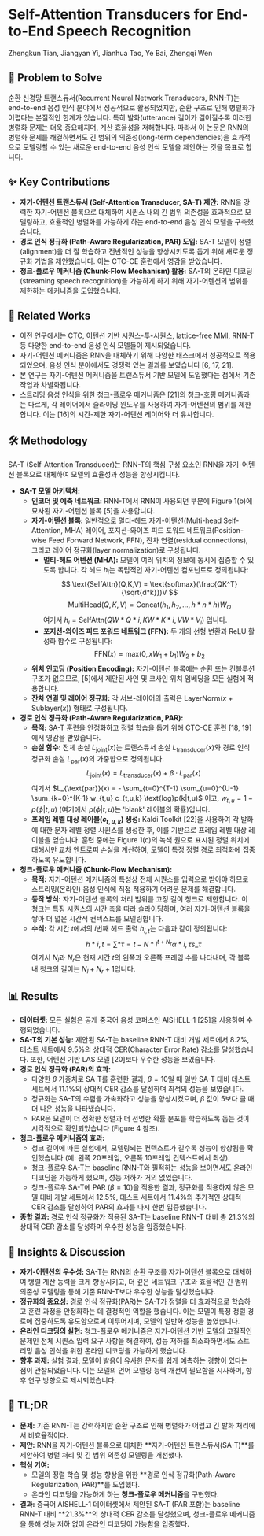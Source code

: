 # Self-Attention Transducers for End-to-End Speech Recognition

Zhengkun Tian, Jiangyan Yi, Jianhua Tao, Ye Bai, Zhengqi Wen

## 🧩 Problem to Solve

순환 신경망 트랜스듀서(Recurrent Neural Network Transducers, RNN-T)는 end-to-end 음성 인식 분야에서 성공적으로 활용되었지만, 순환 구조로 인해 병렬화가 어렵다는 본질적인 한계가 있습니다. 특히 발화(utterance) 길이가 길어질수록 이러한 병렬화 문제는 더욱 중요해지며, 계산 효율성을 저해합니다. 따라서 이 논문은 RNN의 병렬화 문제를 해결하면서도 긴 범위의 의존성(long-term dependencies)을 효과적으로 모델링할 수 있는 새로운 end-to-end 음성 인식 모델을 제안하는 것을 목표로 합니다.

## ✨ Key Contributions

- **자기-어텐션 트랜스듀서 (Self-Attention Transducer, SA-T) 제안:** RNN을 강력한 자기-어텐션 블록으로 대체하여 시퀀스 내의 긴 범위 의존성을 효과적으로 모델링하고, 효율적인 병렬화를 가능하게 하는 end-to-end 음성 인식 모델을 구축했습니다.
- **경로 인식 정규화 (Path-Aware Regularization, PAR) 도입:** SA-T 모델이 정렬(alignment)을 더 잘 학습하고 전반적인 성능을 향상시키도록 돕기 위해 새로운 정규화 기법을 제안했습니다. 이는 CTC-CE 훈련에서 영감을 받았습니다.
- **청크-플로우 메커니즘 (Chunk-Flow Mechanism) 활용:** SA-T의 온라인 디코딩(streaming speech recognition)을 가능하게 하기 위해 자기-어텐션의 범위를 제한하는 메커니즘을 도입했습니다.

## 📎 Related Works

- 이전 연구에서는 CTC, 어텐션 기반 시퀀스-투-시퀀스, lattice-free MMI, RNN-T 등 다양한 end-to-end 음성 인식 모델들이 제시되었습니다.
- 자기-어텐션 메커니즘은 RNN을 대체하기 위해 다양한 태스크에서 성공적으로 적용되었으며, 음성 인식 분야에서도 경쟁력 있는 결과를 보였습니다 [6, 17, 21].
- 본 연구는 자기-어텐션 메커니즘을 트랜스듀서 기반 모델에 도입했다는 점에서 기존 작업과 차별화됩니다.
- 스트리밍 음성 인식을 위한 청크-플로우 메커니즘은 [21]의 청크-호핑 메커니즘과는 다르게, 각 레이어에서 슬라이딩 윈도우를 사용하여 자기-어텐션의 범위를 제한합니다. 이는 [16]의 시간-제한 자기-어텐션 레이어와 더 유사합니다.

## 🛠️ Methodology

SA-T (Self-Attention Transducer)는 RNN-T의 핵심 구성 요소인 RNN을 자기-어텐션 블록으로 대체하여 모델의 효율성과 성능을 향상시킵니다.

- **SA-T 모델 아키텍처:**
  - **인코더 및 예측 네트워크:** RNN-T에서 RNN이 사용되던 부분에 Figure 1(b)에 묘사된 자기-어텐션 블록 [5]을 사용합니다.
  - **자기-어텐션 블록:** 일반적으로 멀티-헤드 자기-어텐션(Multi-head Self-Attention, MHA) 레이어, 포지션-와이즈 피드 포워드 네트워크(Position-wise Feed Forward Network, FFN), 잔차 연결(residual connections), 그리고 레이어 정규화(layer normalization)로 구성됩니다.
    - **멀티-헤드 어텐션 (MHA):** 모델이 여러 위치의 정보에 동시에 집중할 수 있도록 합니다. 각 헤드 $h_i$는 독립적인 자기-어텐션 컴포넌트로 정의됩니다:
      $$ \text{SelfAttn}(Q,K,V) = \text{softmax}(\frac{QK^T}{\sqrt{d*k}})V $$
      $$ \text{MultiHead}(Q,K,V) = \text{Concat}(h_1, h_2, ..., h*{n*h})W_O $$
      여기서 $h_i = \text{SelfAttn}(QW*{Q*i},KW*{K*i},V W*{V_i})$ 입니다.
    - **포지션-와이즈 피드 포워드 네트워크 (FFN):** 두 개의 선형 변환과 ReLU 활성화 함수로 구성됩니다:
      $$ \text{FFN}(x) = \text{max}(0,xW_1+b_1)W_2+b_2 $$
  - **위치 인코딩 (Position Encoding):** 자기-어텐션 블록에는 순환 또는 컨볼루션 구조가 없으므로, [5]에서 제안된 사인 및 코사인 위치 임베딩을 모든 실험에 적용합니다.
  - **잔차 연결 및 레이어 정규화:** 각 서브-레이어의 출력은 $\text{LayerNorm}(x+\text{Sublayer}(x))$ 형태로 구성됩니다.
- **경로 인식 정규화 (Path-Aware Regularization, PAR):**
  - **목적:** SA-T 훈련을 안정화하고 정렬 학습을 돕기 위해 CTC-CE 훈련 [18, 19]에서 영감을 받았습니다.
  - **손실 함수:** 전체 손실 $L_{\text{joint}}(x)$는 트랜스듀서 손실 $L_{\text{transducer}}(x)$와 경로 인식 정규화 손실 $L_{\text{par}}(x)$의 가중합으로 정의됩니다.
    $$ L_{\text{joint}}(x) = L_{\text{transducer}}(x) + \beta \cdot L_{\text{par}}(x) $$
    여기서 $L_{\text{par}}(x) = - \sum_{t=0}^{T-1} \sum_{u=0}^{U-1} \sum_{k=0}^{K-1} w_{t,u} c_{t,u,k} \text{log}p(k|t,u)$ 이고, $w_{t,u} = 1-p(\phi|t,u)$ (여기에서 $p(\phi|t,u)$는 'blank' 레이블의 확률)입니다.
  - **프레임 레벨 대상 레이블($c_{t,u,k}$) 생성:** Kaldi Toolkit [22]을 사용하여 각 발화에 대한 문자 레벨 정렬 시퀀스를 생성한 후, 이를 기반으로 프레임 레벨 대상 레이블을 얻습니다. 훈련 중에는 Figure 1(c)의 녹색 원으로 표시된 정렬 위치에 대해서만 교차 엔트로피 손실을 계산하여, 모델이 특정 정렬 경로 최적화에 집중하도록 유도합니다.
- **청크-플로우 메커니즘 (Chunk-Flow Mechanism):**
  - **목적:** 자기-어텐션 메커니즘의 특성상 전체 시퀀스를 입력으로 받아야 하므로 스트리밍(온라인) 음성 인식에 직접 적용하기 어려운 문제를 해결합니다.
  - **동작 방식:** 자기-어텐션 블록의 처리 범위를 고정 길이 청크로 제한합니다. 이 청크는 특징 시퀀스의 시간 축을 따라 슬라이딩하며, 여러 자기-어텐션 블록을 쌓아 더 넓은 시간적 컨텍스트를 모델링합니다.
  - **수식:** 각 시간 $t$에서의 $i$번째 헤드 출력 $h_{i,t}$는 다음과 같이 정의됩니다:
    $$ h*{i,t} = \sum*{\tau=t-N*l}^{t+N_r} \alpha*{i,\tau} s\_{\tau} $$
    여기서 $N_l$과 $N_r$은 현재 시간 $t$의 왼쪽과 오른쪽 프레임 수를 나타내며, 각 블록 내 청크의 길이는 $N_l + N_r + 1$입니다.

## 📊 Results

- **데이터셋:** 모든 실험은 공개 중국어 음성 코퍼스인 AISHELL-1 [25]을 사용하여 수행되었습니다.
- **SA-T의 기본 성능:** 제안된 SA-T는 baseline RNN-T 대비 개발 세트에서 8.2%, 테스트 세트에서 9.5%의 상대적 CER(Character Error Rate) 감소를 달성했습니다. 또한, 어텐션 기반 LAS 모델 [20]보다 우수한 성능을 보였습니다.
- **경로 인식 정규화 (PAR)의 효과:**
  - 다양한 $\beta$ 가중치로 SA-T를 훈련한 결과, $\beta=10$일 때 일반 SA-T 대비 테스트 세트에서 11.1%의 상대적 CER 감소를 달성하며 최적의 성능을 보였습니다.
  - 정규화는 SA-T의 수렴을 가속화하고 성능을 향상시켰으며, $\beta$ 값이 5보다 클 때 더 나은 성능을 나타냈습니다.
  - PAR은 모델이 더 정확한 정렬과 더 선명한 확률 분포를 학습하도록 돕는 것이 시각적으로 확인되었습니다 (Figure 4 참조).
- **청크-플로우 메커니즘의 효과:**
  - 청크 길이에 따른 실험에서, 모델링되는 컨텍스트가 길수록 성능이 향상됨을 확인했습니다 (예: 왼쪽 20프레임, 오른쪽 10프레임 컨텍스트에서 최상).
  - 청크-플로우 SA-T는 baseline RNN-T와 필적하는 성능을 보이면서도 온라인 디코딩을 가능하게 했으며, 성능 저하가 거의 없었습니다.
  - 청크-플로우 SA-T에 PAR ($\beta=10$)을 적용한 결과, 정규화를 적용하지 않은 모델 대비 개발 세트에서 12.5%, 테스트 세트에서 11.4%의 추가적인 상대적 CER 감소를 달성하여 PAR의 효과를 다시 한번 입증했습니다.
- **종합 결과:** 경로 인식 정규화가 적용된 SA-T는 baseline RNN-T 대비 총 21.3%의 상대적 CER 감소를 달성하며 우수한 성능을 입증했습니다.

## 🧠 Insights & Discussion

- **자기-어텐션의 우수성:** SA-T는 RNN의 순환 구조를 자기-어텐션 블록으로 대체하여 병렬 계산 능력을 크게 향상시키고, 더 깊은 네트워크 구조와 효율적인 긴 범위 의존성 모델링을 통해 기존 RNN-T보다 우수한 성능을 달성했습니다.
- **정규화의 중요성:** 경로 인식 정규화(PAR)는 SA-T가 정렬을 더 효과적으로 학습하고 훈련 과정을 안정화하는 데 결정적인 역할을 했습니다. 이는 모델이 특정 정렬 경로에 집중하도록 유도함으로써 이루어지며, 모델의 일반화 성능을 높였습니다.
- **온라인 디코딩의 실현:** 청크-플로우 메커니즘은 자기-어텐션 기반 모델의 고질적인 문제인 전체 시퀀스 입력 요구 사항을 해결하여, 성능 저하를 최소화하면서도 스트리밍 음성 인식을 위한 온라인 디코딩을 가능하게 했습니다.
- **향후 과제:** 실험 결과, 모델이 발음이 유사한 문자를 쉽게 예측하는 경향이 있다는 점이 관찰되었습니다. 이는 모델의 언어 모델링 능력 개선이 필요함을 시사하며, 향후 연구 방향으로 제시되었습니다.

## 📌 TL;DR

- **문제:** 기존 RNN-T는 강력하지만 순환 구조로 인해 병렬화가 어렵고 긴 발화 처리에서 비효율적이다.
- **제안:** RNN을 자기-어텐션 블록으로 대체한 **자기-어텐션 트랜스듀서(SA-T)**를 제안하여 병렬 처리 및 긴 범위 의존성 모델링을 개선했다.
- **핵심 기여:**
  - 모델의 정렬 학습 및 성능 향상을 위한 **경로 인식 정규화(Path-Aware Regularization, PAR)**를 도입했다.
  - 온라인 디코딩을 가능하게 하는 **청크-플로우 메커니즘**을 구현했다.
- **결과:** 중국어 AISHELL-1 데이터셋에서 제안된 SA-T (PAR 포함)는 baseline RNN-T 대비 **21.3%**의 상대적 CER 감소를 달성했으며, 청크-플로우 메커니즘을 통해 성능 저하 없이 온라인 디코딩이 가능함을 입증했다.
